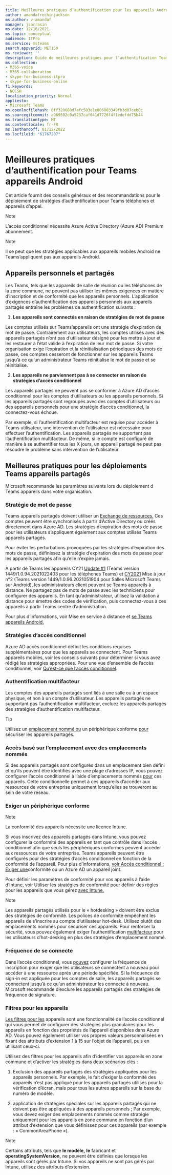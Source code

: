 ```yaml
---
title: Meilleures pratiques d’authentification pour les appareils Android
author: amandafrechinjackson
ms.author: v-amandaf
manager: jsarrasin
ms.date: 12/16/2021
ms.topic: conceptual
audience: ITPro
ms.service: msteams
search.appverid: MET150
ms.reviewer: ''
description: Guide de meilleures pratiques pour l’authentification Teams appareils Android.
ms.collection:
- M365-voice
- M365-collaboration
- skype-for-business-itpro
- skype-for-business-online
f1.keywords:
- NOCSH
localization_priority: Normal
appliesto:
- Microsoft Teams
ms.openlocfilehash: 0ff320688d7afc583e1e806803349fb3d07ceb0c
ms.sourcegitcommit: a969502c0a5237caf041d7726f4f1edefdd75b44
ms.translationtype: MT
ms.contentlocale: fr-FR
ms.lasthandoff: 01/12/2022
ms.locfileid: "61767207"
---
```

# <a name="authentication-best-practices-for-teams-android-devices"></a>Meilleures pratiques d’authentification pour Teams appareils Android

Cet article fournit des conseils généraux et des recommandations pour le déploiement de stratégies d’authentification pour Teams téléphones et appareils d’appel.

>[!NOTE]
>L’accès conditionnel nécessite Azure Active Directory (Azure AD) Premium abonnement.

>[!NOTE]
>Il se peut que les stratégies applicables aux appareils mobiles Android ne Teams’appliquent pas aux appareils Android.


## <a name="personal-and-shared-devices"></a>Appareils personnels et partagés

Les Teams, tels que les appareils de salle de réunion ou les téléphones de la zone commune, ne peuvent pas utiliser les mêmes exigences en matière d’inscription et de conformité que les appareils personnels. L’application d’exigences d’authentification des appareils personnels aux appareils partagés entraîne les problèmes de authentification suivants :

1.  **Les appareils sont connectés en raison de stratégies de mot de passe**

Les comptes utilisés sur Teams’appareils ont une stratégie d’expiration de mot de passe. Contrairement aux utilisateurs, les comptes utilisés avec des appareils partagés n’ont pas d’utilisateur désigné pour les mettre à jour et les restaurer à l’état valide à l’expiration de leur mot de passe. Si votre organisation exige l’expiration et la réinitialisation périodiques des mots de passe, ces comptes cesseront de fonctionner sur les appareils Teams jusqu’à ce qu’un administrateur Teams réinitialise le mot de passe et se réinitialise.

2.  **Les appareils ne parviennent pas à se connecter en raison de stratégies d’accès conditionnel**

Les appareils partagés ne peuvent pas se conformer à Azure AD d’accès conditionnel pour les comptes d’utilisateurs ou les appareils personnels. Si les appareils partagés sont regroupés avec des comptes d’utilisateurs ou des appareils personnels pour une stratégie d’accès conditionnel, la connectez-vous échoue.

Par exemple, si l’authentification multifacteur est requise pour accéder à Teams utilisateur, une intervention de l’utilisateur est nécessaire pour effectuer l’authentification. Les appareils partagés ne supportent pas l’authentification multifacteur. De même, si le compte est configuré de manière à se authentifier tous les X jours, un appareil partagé ne peut pas résoudre le problème sans intervention de l’utilisateur.

## <a name="best-practices-for-teams-shared-device-deployments"></a>Meilleures pratiques pour les déploiements Teams appareils partagés

Microsoft recommande les paramètres suivants lors du déploiement d Teams appareils dans votre organisation.

### <a name="password-policy"></a>**Stratégie de mot de passe**

Teams appareils partagés doivent utiliser un [Exchange de ressources.](/exchange/recipients-in-exchange-online/manage-resource-mailboxes) Ces comptes peuvent être synchronisés à partir d’Active Directory ou créés directement dans Azure AD. Les stratégies d’expiration des mots de passe pour les utilisateurs s’appliquent également aux comptes utilisés Teams appareils partagés.

Pour éviter les perturbations provoquées par les stratégies d’expiration des mots de passe, définissez la stratégie d’expiration des mots de passe pour les appareils partagés afin qu’elle n’expire jamais.

À partir de Teams les appareils CY21 [Update #1](https://support.microsoft.com/office/what-s-new-in-microsoft-teams-devices-eabf4d81-acdd-4b23-afa1-9ee47bb7c5e2#ID0EBD=Desk_phones) (Teams version 1449/1.0.94.2021022403 pour les téléphones Teams) et [CY2021](https://support.microsoft.com/office/what-s-new-in-microsoft-teams-devices-eabf4d81-acdd-4b23-afa1-9ee47bb7c5e2#ID0EBD=Teams_Rooms_on_Android) Mise à jour n°2 (Teams version 1449/1.0.96.2021051904 pour Salles Microsoft Teams sur Android), les administrateurs client peuvent se Teams appareils à distance. Ne partagez pas de mots de passe avec les techniciens pour configurer des appareils. En tant qu’administrateur, utilisez la validation à distance pour émettre des codes de vérification, puis connectez-vous à ces appareils à partir Teams centre d’administration.

Pour plus d’informations, voir Mise en service à distance et [se Teams appareils Android.](/MicrosoftTeams/devices/remote-provision-remote-login) 

### <a name="conditional-access-policies"></a>**Stratégies d’accès conditionnel**

Azure AD accès conditionnel définit les conditions requises supplémentaires pour que les appareils se connectent. Pour Teams appareils mobiles, voir les conseils suivants pour déterminer si vous avez rédigé les stratégies appropriées. Pour une vue d’ensemble de l’accès conditionnel, voir [Qu’est-ce que l’accès conditionnel](/azure/active-directory/conditional-access/overview).

### <a name="multi-factor-authentication"></a>Authentification multifacteur

Les comptes des appareils partagés sont liés à une salle ou à un espace physique, et non à un compte d’utilisateur. Les appareils partagés ne supportant pas l’authentification multifacteur, excluez les appareils partagés des stratégies d’authentification multifacteur.

>[!TIP]
>Utilisez un [emplacement nommé ou](/azure/active-directory/conditional-access/location-condition) un périphérique conforme [pour](/azure/active-directory/conditional-access/howto-conditional-access-policy-compliant-device) sécuriser les appareils partagés.

### <a name="location-based-access-with-named-locations"></a>Accès basé sur l’emplacement avec des emplacements nommés

Si des appareils partagés sont configurés dans un emplacement bien défini et qu’ils peuvent être identifiés avec une plage d’adresses IP, vous pouvez configurer l’accès conditionnel à l’aide d’emplacements nommés [pour](/azure/active-directory/conditional-access/location-condition) ces appareils. Cette conditionnelle permet à ces appareils d’accéder aux ressources de votre entreprise uniquement lorsqu’elles se trouveront au sein de votre réseau.

### <a name="require-compliant-device"></a>Exiger un périphérique conforme

>[!NOTE]
>La conformité des appareils nécessite une licence Intune.

Si vous inscrivez des appareils partagés dans Intune, vous pouvez configurer la conformité des appareils en tant que contrôle dans l’accès conditionnel afin que seuls les périphériques conformes peuvent accéder aux ressources de votre entreprise. Teams appareils peuvent être configurés pour des stratégies d’accès conditionnel en fonction de la conformité de l’appareil. Pour plus d’informations, [voir Accès conditionnel : Exiger une](/azure/active-directory/conditional-access/howto-conditional-access-policy-compliant-device)conformité ou un Azure AD un appareil joint.

Pour définir les paramètres de conformité pour vos appareils à l’aide d’Intune, voir Utiliser les stratégies de conformité pour définir des règles pour les appareils que vous gérez [avec Intune.](/intune/protect/device-compliance-get-started)

>[!NOTE]
> Les appareils partagés utilisés pour le « hotdesking » doivent être exclus des stratégies de conformité. Les polices de conformité empêchent les appareils de s’inscrire au compte d’utilisateur hot-desk. Utilisez plutôt des emplacements nommés pour sécuriser ces appareils.
> Pour renforcer la sécurité, vous pouvez également exiger l’authentification [multifacteur](/azure/active-directory/authentication/tutorial-enable-azure-mfa) pour les utilisateurs d’hot-desking en plus des stratégies d’emplacement nommé.

### <a name="sign-in-frequency"></a>Fréquence de se connecte

Dans l’accès conditionnel, vous [pouvez](/azure/active-directory/conditional-access/howto-conditional-access-session-lifetime#user-sign-in-frequency) configurer la fréquence de inscription pour exiger que les utilisateurs se connectent à nouveau pour accéder à une ressource après une période spécifiée. Si la fréquence de sign-in est appliquée pour les comptes de salle, les appareils partagés se connectent jusqu’à ce qu’un administrateur les connecte à nouveau. Microsoft recommande d’exclure les appareils partagés des stratégies de fréquence de signature.

### <a name="filters-for-devices"></a>Filtres pour les appareils

[Les filtres pour les](/azure/active-directory/conditional-access/concept-condition-filters-for-devices) appareils sont une fonctionnalité de l’accès conditionnel qui vous permet de configurer des stratégies plus granulaires pour les appareils en fonction des propriétés de l’appareil disponibles dans Azure AD. Vous pouvez également utiliser vos propres valeurs personnalisées en fixant des attributs d’extension 1 à 15 sur l’objet de l’appareil, puis en utilisant ceux-ci.

Utilisez des filtres pour les appareils afin d’identifier vos appareils en zone commune et d’activer les stratégies dans deux scénarios clés :

1.  Exclusion des appareils partagés des stratégies appliquées pour les appareils personnels. Par exemple, le fait d’exiger la conformité des appareils n’est pas appliqué pour les appareils partagés utilisés pour la vérification d’écran, mais pour tous les autres appareils sur la base du numéro de modèle.

2.  application de stratégies spéciales sur les appareils partagés qui ne doivent pas être appliquées à des appareils personnels ; Par exemple, vous devez exiger des emplacements nommés comme stratégie uniquement pour les appareils en zone commune en fonction d’un attribut d’extension que vous définissez pour ces appareils (par exemple : « CommonAreaPhone »).

>[!NOTE] 
> Certains attributs, tels que **le modèle,** **le** fabricant et **operatingSystemVersion,** ne peuvent être définies que lorsque les appareils sont gérés par Intune. Si vos appareils ne sont pas gérés par Intune, utilisez des attributs d’extension.
